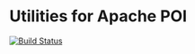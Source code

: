 # Utilities for Apache POI

[![Build Status](https://travis-ci.org/RyoYamamotoJP/poiutil.png?branch=master)](https://travis-ci.org/RyoYamamotoJP/poiutil)
